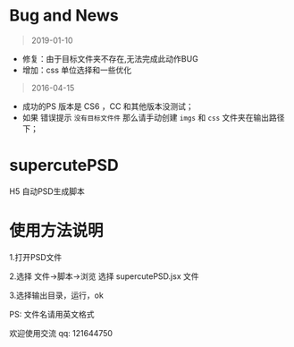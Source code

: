 # Bug and News

> 2019-01-10
- 修复：由于目标文件夹不存在,无法完成此动作BUG
- 增加：css 单位选择和一些优化

> 2016-04-15

- 成功的PS 版本是  CS6  ，CC 和其他版本没测试；
- 如果 错误提示 `没有目标文件件` 那么请手动创建  `imgs` 和 `css` 文件夹在输出路径下；


# supercutePSD
H5 自动PSD生成脚本
# 使用方法说明

1.打开PSD文件

2.选择 文件->脚本->浏览 选择 supercutePSD.jsx 文件

3.选择输出目录，运行，ok

PS: 文件名请用英文格式

欢迎使用交流 qq: 121644750
